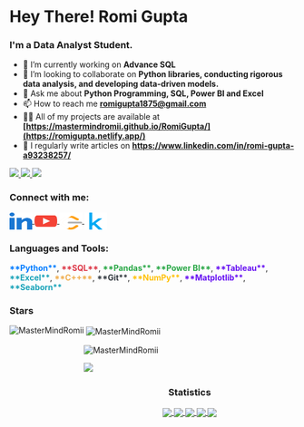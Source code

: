 <h1> Hey There! Romi Gupta
</h1>
<h3>I'm a Data Analyst Student.</h3>

- 🔭 I’m currently working on **Advance SQL**
- 👯 I’m looking to collaborate on **Python libraries, conducting rigorous data analysis, and developing data-driven models.**
- 💬 Ask me about **Python Programming, SQL, Power BI and Excel**
- 📫 How to reach me **romigupta1875@gmail.com**
- 👨‍💻 All of my projects are available at **[https://mastermindromii.github.io/RomiGupta/](https://romigupta.netlify.app/)**
- 📝 I regularly write articles on **https://www.linkedin.com/in/romi-gupta-a93238257/**

<div>
<a href="https://www.linkedin.com/in/romi-gupta-a93238257/" target="_blank">
<img src="https://img.shields.io/badge/LinkedIn-0077B5?style=for-the-badge&logo=linkedin&logoColor=white" target="_blank">
</a>
<a href="https://github.com/MasterMindRomii" target="_blank">
<img src="https://img.shields.io/badge/GitHub-100000?style=for-the-badge&logo=github&logoColor=white" target="_blank">
</a>
<a href="mailto:romigupta1875@gmail.com">
<img src="https://img.shields.io/badge/-Gmail-%23333?style=for-the-badge&logo=gmail&logoColor=white" target="_blank">
</a>
</div>

<h3 align="left">Connect with me:</h3>
<p align="left">
<a href="https://linkedin.com/in/romi-gupta-a93238257/" target="blank">
<img align="center" src="https://raw.githubusercontent.com/teamedwardforever/Readme-Generator/71f25dd8b98329b168142a6b782a107b75eab178/svg/Social/linked-in-alt.svg" alt="https://www.linkedin.com/in/romi-gupta-a93238257/" height="30" width="40" />
</a>
<a href="https://www.youtube.com/c/https://www.youtube.com/channel/UCRwnEpBctkLafV2knU62r2A" target="blank">
<img align="center" src="https://raw.githubusercontent.com/teamedwardforever/Readme-Generator/71f25dd8b98329b168142a6b782a107b75eab178/svg/Social/youtube.svg" alt="https://www.youtube.com/channel/UCRwnEpBctkLafV2knU62r2A" height="30" width="40" />
</a>
<a href="https://www.leetcode.com/RomiGuptaCS/" target="blank">
<img align="center" src="https://raw.githubusercontent.com/teamedwardforever/Readme-Generator/71f25dd8b98329b168142a6b782a107b75eab178/svg/Social/leet-code.svg" alt="https://leetcode.com/RomiGuptaCS/" height="30" width="40" />
</a>
<a href="https://www.kaggle.com/romiigupta" target="blank">
<img align="center" src="https://raw.githubusercontent.com/teamedwardforever/Readme-Generator/71f25dd8b98329b168142a6b782a107b75eab178/svg/Social/kaggle.svg" alt="https://www.kaggle.com/romiigupta" height="30" width="40" />
</a>
</p>

<h3 align="left">Languages and Tools:</h3>
    <span style="font-weight: bold; color: #007bff;">**Python**</span>,
    <span style="font-weight: bold; color: #dc3545;">**SQL**</span>,
    <span style="font-weight: bold; color: #28a745;">**Pandas**</span>,
    <span style="font-weight: bold; color: #28a745;">**Power BI**</span>,
    <span style="font-weight: bold; color: #6610f2;">**Tableau**</span>,
    <span style="font-weight: bold; color: #17a2b8;">**Excel**</span>,
    <span style="font-weight: bold; color: #f0ad4e;">**C++**</span>,
    <span style="font-weight: bold; color: #343a40;">**Git**</span>,
    <span style="font-weight: bold; color: #ffc107;">**NumPy**</span>,
    <span style="font-weight: bold; color: #6610f2;">**Matplotlib**</span>,
    <span style="font-weight: bold; color: #17a2b8;">**Seaborn**</span>







<h3 align="left">Stars</h3>
<img align="left" height="180em" src="https://github-readme-stats.vercel.app/api/top-langs/?username=MasterMindRomii&layout=compact&theme=" alt="MasterMindRomii" />

<p>&nbsp;<img align="center" height="180em" src="https://github-readme-stats.vercel.app/api?username=MasterMindRomii&show_icons=true&locale=en&theme=" alt="MasterMindRomii" /></p>

<p><img align="center" height="180em" src="https://github-readme-streak-stats.herokuapp.com/?user=MasterMindRomii&theme=" alt="MasterMindRomii" /></p>

<img src="https://user-images.githubusercontent.com/73097560/115834477-dbab4500-a447-11eb-908a-139a6edaec5c.gif">
<h3 align="center">Statistics</h3>
<div align="center">
<a href="https://github.com/MasterMindRomii">
<img align="center" src="http://github-profile-summary-cards.vercel.app/api/cards/stats?username=MasterMindRomii&theme=2077" height="180em" />
<img align="center" src="http://github-profile-summary-cards.vercel.app/api/cards/most-commit-language?username=MasterMindRomii&theme=2077" height="180em" />
<img align="center" src="http://github-profile-summary-cards.vercel.app/api/cards/repos-per-language?username=MasterMindRomii&theme=2077" height="180em" />
<img align="center" src="http://github-profile-summary-cards.vercel.app/api/cards/productive-time?username=MasterMindRomii&theme=2077" height="180em" />
<img align="center" src="http://github-profile-summary-cards.vercel.app/api/cards/profile-details?username=MasterMindRomii&theme=2077" height="180em" />
</a>
</div>
